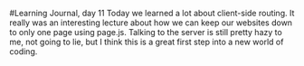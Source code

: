 #Learning Journal, day 11
Today we learned a lot about client-side routing. It really was an interesting lecture about how we can keep our websites down to only one page using page.js. Talking to the server is still pretty hazy to me, not going to lie, but I think this is a great first step into a new world of coding. 
